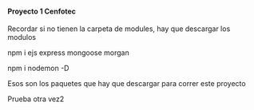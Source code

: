 #### Proyecto 1 Cenfotec

Recordar si no tienen la carpeta de modules, hay que descargar los modulos

npm i ejs express mongoose morgan


npm i nodemon -D

Esos son los paquetes que hay que descargar para correr este proyecto

Prueba otra vez2